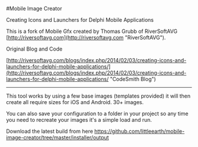 #Mobile Image Creator

Creating Icons and Launchers for Delphi Mobile Applications

This is a fork of Mobile Gfx created by Thomas Grubb of RiverSoftAVG [http://riversoftavg.com](http://riversoftavg.com "RiverSoftAVG").  

Original Blog and Code

[http://riversoftavg.com/blogs/index.php/2014/02/03/creating-icons-and-launchers-for-delphi-mobile-applications/](http://riversoftavg.com/blogs/index.php/2014/02/03/creating-icons-and-launchers-for-delphi-mobile-applications/ "CodeSmith Blog")


----------


This tool works by using a few base images (templates provided) it will then create all require sizes for iOS and Android. 30+ images. 

You can also save your configuration to a folder in your project so any time you need to recreate your images it's a simple load and run.

Download the latest build from here
https://github.com/littleearth/mobile-image-creator/tree/master/installer/output
